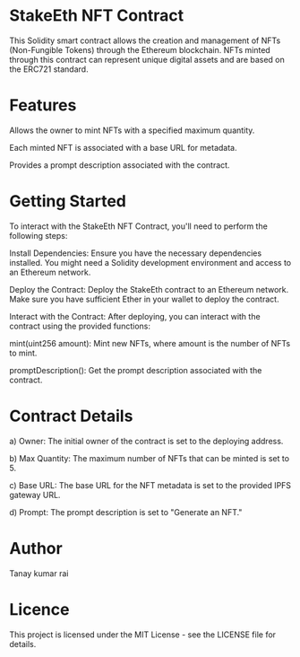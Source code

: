 # StakeEth NFT Contract
This Solidity smart contract allows the creation and management of NFTs (Non-Fungible Tokens) through the Ethereum blockchain. NFTs minted through this contract can represent unique digital assets and are based on the ERC721 standard.

# Features
Allows the owner to mint NFTs with a specified maximum quantity.

Each minted NFT is associated with a base URL for metadata.

Provides a prompt description associated with the contract.

# Getting Started
To interact with the StakeEth NFT Contract, you'll need to perform the following steps:

Install Dependencies: Ensure you have the necessary dependencies installed. You might need a Solidity development environment and access to an Ethereum network.

Deploy the Contract: Deploy the StakeEth contract to an Ethereum network. Make sure you have sufficient Ether in your wallet to deploy the contract.

Interact with the Contract: After deploying, you can interact with the contract using the provided functions:

mint(uint256 amount): Mint new NFTs, where amount is the number of NFTs to mint.

promptDescription(): Get the prompt description associated with the contract.

# Contract Details
a) Owner: The initial owner of the contract is set to the deploying address.

b) Max Quantity: The maximum number of NFTs that can be minted is set to 5.

c) Base URL: The base URL for the NFT metadata is set to the provided IPFS gateway URL.

d) Prompt: The prompt description is set to "Generate an NFT."

# Author
Tanay kumar rai

# Licence
This project is licensed under the MIT License - see the LICENSE file for details.

